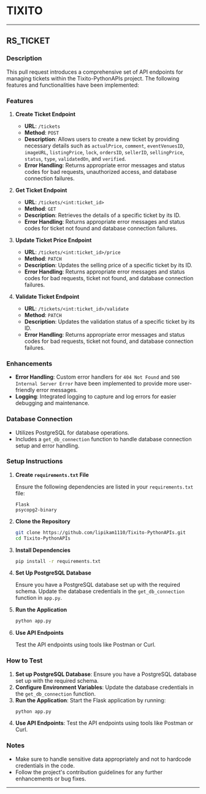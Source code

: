 # TIXITO
---

## RS_TICKET

### Description

This pull request introduces a comprehensive set of API endpoints for managing tickets within the Tixito-PythonAPIs project. The following features and functionalities have been implemented:

### Features

1. **Create Ticket Endpoint**
   - **URL**: `/tickets`
   - **Method**: `POST`
   - **Description**: Allows users to create a new ticket by providing necessary details such as `actualPrice`, `comment`, `eventVenuesID`, `imageURL`, `listingPrice`, `lock`, `ordersID`, `sellerID`, `sellingPrice`, `status`, `type`, `validatedOn`, and `verified`.
   - **Error Handling**: Returns appropriate error messages and status codes for bad requests, unauthorized access, and database connection failures.

2. **Get Ticket Endpoint**
   - **URL**: `/tickets/<int:ticket_id>`
   - **Method**: `GET`
   - **Description**: Retrieves the details of a specific ticket by its ID.
   - **Error Handling**: Returns appropriate error messages and status codes for ticket not found and database connection failures.

3. **Update Ticket Price Endpoint**
   - **URL**: `/tickets/<int:ticket_id>/price`
   - **Method**: `PATCH`
   - **Description**: Updates the selling price of a specific ticket by its ID.
   - **Error Handling**: Returns appropriate error messages and status codes for bad requests, ticket not found, and database connection failures.

4. **Validate Ticket Endpoint**
   - **URL**: `/tickets/<int:ticket_id>/validate`
   - **Method**: `PATCH`
   - **Description**: Updates the validation status of a specific ticket by its ID.
   - **Error Handling**: Returns appropriate error messages and status codes for bad requests, ticket not found, and database connection failures.

### Enhancements

- **Error Handling**: Custom error handlers for `404 Not Found` and `500 Internal Server Error` have been implemented to provide more user-friendly error messages.
- **Logging**: Integrated logging to capture and log errors for easier debugging and maintenance.

### Database Connection

- Utilizes PostgreSQL for database operations.
- Includes a `get_db_connection` function to handle database connection setup and error handling.

### Setup Instructions

1. **Create `requirements.txt` File**

   Ensure the following dependencies are listed in your `requirements.txt` file:

   ```plaintext
   Flask
   psycopg2-binary
   ```

2. **Clone the Repository**

   ```sh
   git clone https://github.com/lipikam1110/Tixito-PythonAPIs.git
   cd Tixito-PythonAPIs
   ```

3. **Install Dependencies**

   ```sh
   pip install -r requirements.txt
   ```

4. **Set Up PostgreSQL Database**

   Ensure you have a PostgreSQL database set up with the required schema. Update the database credentials in the `get_db_connection` function in `app.py`.

5. **Run the Application**

   ```sh
   python app.py
   ```

6. **Use API Endpoints**

   Test the API endpoints using tools like Postman or Curl.

### How to Test

1. **Set up PostgreSQL Database**: Ensure you have a PostgreSQL database set up with the required schema.
2. **Configure Environment Variables**: Update the database credentials in the `get_db_connection` function.
3. **Run the Application**: Start the Flask application by running:
   ```sh
   python app.py
   ```
4. **Use API Endpoints**: Test the API endpoints using tools like Postman or Curl.

### Notes

- Make sure to handle sensitive data appropriately and not to hardcode credentials in the code.
- Follow the project's contribution guidelines for any further enhancements or bug fixes.

---
